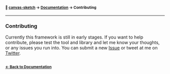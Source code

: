 #### <sup>:closed_book: [canvas-sketch](../README.md) → [Documentation](./README.md) → Contributing</sup>

---

### Contributing

Currently this framework is still in early stages. If you want to help contribute, please test the tool and library and let me know your thoughts, or any issues you run into. You can submit a new [Issue](https://github.com/mattdesl/canvas-sketch/issues) or tweet at me on [Twitter](https://twitter.com/mattdesl).

## 

#### <sup>[← Back to Documentation](./README.md)